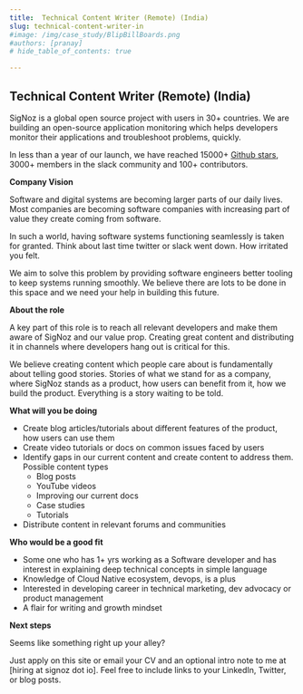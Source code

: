 ```yaml
---
title:  Technical Content Writer (Remote) (India)
slug: technical-content-writer-in
#image: /img/case_study/BlipBillBoards.png
#authors: [pranay]
# hide_table_of_contents: true

---
```

<head>
  <link rel="canonical" href="https://signoz.io/careers/technical-content-writer-in/"/>

</head>

## Technical Content Writer (Remote) (India)


SigNoz is a global open source project with users in 30+ countries. We are building an open-source application monitoring which helps developers monitor their applications and troubleshoot problems, quickly.

In less than a year of our launch, we have reached 15000+ [Github stars](https://github.com/signoz/signoz), 3000+ members in the slack community and 100+ contributors. 


**Company Vision**

Software and digital systems are becoming larger parts of our daily lives. Most companies are becoming software companies with increasing part of value they create coming from software. 

In such a world, having software systems functioning seamlessly is taken for granted. Think about last time twitter or slack went down. How irritated you felt.

We aim to solve this problem by providing software engineers better tooling to keep systems running smoothly. We believe there are lots to be done in this space and we need your help in building this future.

**About the role**

A key part of this role is to reach all relevant developers and make them aware of SigNoz and our value prop.  Creating great content and distributing it in channels where developers hang out is critical for this.

We believe creating content which people care about is fundamentally about telling good stories. Stories of what we stand for as a company, where SigNoz stands as a product, how users can benefit from it, how we build the product. Everything is a story waiting to be told.


**What will you be doing**

- Create blog articles/tutorials about different features of the product, how users can use them
- Create video tutorials or docs on common issues faced by users
-  Identify gaps in our current content and create content to address them. Possible content types
    - Blog posts
    - YouTube videos
    - Improving our current docs
    - Case studies
    - Tutorials 
-  Distribute content in relevant forums and communities 


**Who would be a good fit**

- Some one who has 1+ yrs working as a Software developer and has interest in explaining deep technical concepts in simple language
- Knowledge of Cloud Native ecosystem, devops, is a plus
- Interested in developing career in technical marketing, dev advocacy or product management 
- A flair for writing and growth mindset


**Next steps**

Seems like something right up your alley? 

Just apply on this site or email your CV and an optional intro note to me at [hiring at signoz  dot io]. Feel free to include links to your LinkedIn, Twitter, or blog posts.

